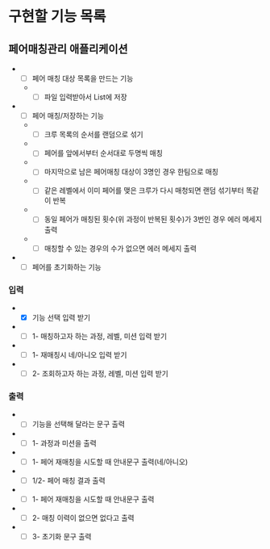 # 구현할 기능 목록

## 페어매칭관리 애플리케이션
- +[ ] 페어 매칭 대상 목록을 만드는 기능  
  - +[ ] 파일 입력받아서 List<String>에 저장  
- +[ ] 페어 매칭/저장하는 기능  
  - +[ ] 크루 목록의 순서를 랜덤으로 섞기  
  - +[ ] 페어를 앞에서부터 순서대로 두명씩 매칭  
  - +[ ] 마지막으로 남은 페어매칭 대상이 3명인 경우 한팀으로 매칭
  - +[ ] 같은 레벨에서 이미 페어를 맺은 크루가 다시 매청되면 랜덤 섞기부터 똑같이 반복  
  - +[ ] 동일 페어가 매칭된 횟수(위 과정이 반복된 횟수)가 3번인 경우 에러 메세지 출력
  - +[ ] 매칭할 수 있는 경우의 수가 없으면 에러 메세지 출력
- +[ ] 페어를 초기화하는 기능

### 입력
- +[x] 기능 선택 입력 받기  
- +[ ] 1- 매칭하고자 하는 과정, 레벨, 미션 입력 받기  
- +[ ] 1- 재매칭시 네/아니오 입력 받기  
- +[ ] 2- 조회하고자 하는 과정, 레벨, 미션 입력 받기  

### 출력
- +[ ] 기능을 선택해 달라는 문구 출력  
- +[ ] 1- 과정과 미션을 출력  
- +[ ] 1- 페어 재매칭을 시도할 때 안내문구 출력(네/아니오)  
- +[ ] 1/2- 페어 매칭 결과 출력  
- +[ ] 1- 페어 재매칭을 시도할 때 안내문구 출력  
- +[ ] 2- 매칭 이력이 없으면 없다고 출력  
- +[ ] 3- 초기화 문구 출력  